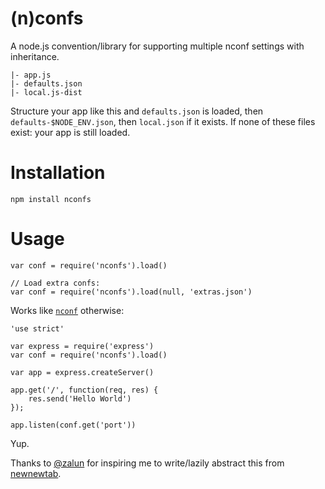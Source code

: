(n)confs
========

A node.js convention/library for supporting multiple nconf settings with
inheritance.

    |- app.js
    |- defaults.json
    |- local.js-dist

Structure your app like this and `defaults.json` is loaded, then
`defaults-$NODE_ENV.json`, then `local.json` if it exists. If none of these
files exist: your app is still loaded.

Installation
============

    npm install nconfs

Usage
=====

    var conf = require('nconfs').load()

    // Load extra confs:
    var conf = require('nconfs').load(null, 'extras.json')

Works like [`nconf`](https://github.com/flatiron/nconf) otherwise:

	'use strict'

	var express = require('express')
	var conf = require('nconfs').load()

	var app = express.createServer()

	app.get('/', function(req, res) {
	    res.send('Hello World')
	});

	app.listen(conf.get('port'))


Yup.

Thanks to [@zalun](https://twitter.com/zalun) for inspiring me to write/lazily
abstract this from [newnewtab](https://github.com/mozilla/newnewtab).
